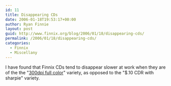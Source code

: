 ```yaml
---
id: 11
title: Disappearing CDs
date: 2006-01-18T19:53:17+00:00
author: Ryan Finnie
layout: post
guid: http://www.finnix.org/blog/2006/01/18/disappearing-cds/
permalink: /2006/01/18/disappearing-cds/
categories:
  - Finnix
  - Miscellany
---
```

I have found that Finnix CDs tend to disappear slower at work when they are of the the "[300dpi full color](http://www.finnix.org/Image:Finnix-86.2-cd-label.png)" variety, as opposed to the "$.10 CDR with sharpie" variety.